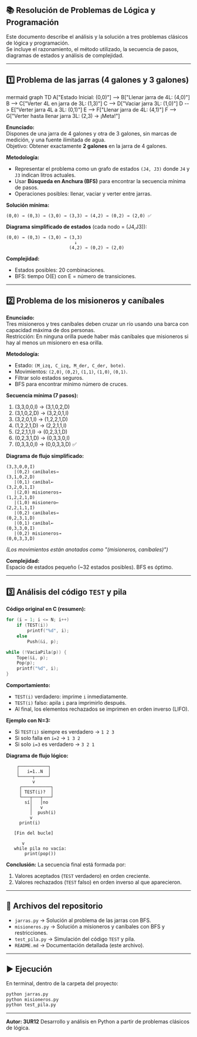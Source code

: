 ## 📚 Resolución de Problemas de Lógica y Programación

Este documento describe el análisis y la solución a tres problemas clásicos de lógica y programación.  
Se incluye el razonamiento, el método utilizado, la secuencia de pasos, diagramas de estados y análisis de complejidad.

---

## 1️⃣ Problema de las jarras (4 galones y 3 galones)

mermaid
graph TD
    A["Estado Inicial: (0,0)"] --> B["Llenar jarra de 4L: (4,0)"]
    B --> C["Verter 4L en jarra de 3L: (1,3)"]
    C --> D["Vaciar jarra 3L: (1,0)"]
    D --> E["Verter jarra 4L a 3L: (0,1)"]
    E --> F["Llenar jarra de 4L: (4,1)"]
    F --> G["Verter hasta llenar jarra 3L: (2,3) → ¡Meta!"]


**Enunciado:**  
Dispones de una jarra de 4 galones y otra de 3 galones, sin marcas de medición, y una fuente ilimitada de agua.  
Objetivo: Obtener exactamente **2 galones** en la jarra de 4 galones.

**Metodología:**  
- Representar el problema como un grafo de estados `(J4, J3)` donde `J4` y `J3` indican litros actuales.
- Usar **Búsqueda en Anchura (BFS)** para encontrar la secuencia mínima de pasos.
- Operaciones posibles: llenar, vaciar y verter entre jarras.

**Solución mínima:**
```
(0,0) → (0,3) → (3,0) → (3,3) → (4,2) → (0,2) → (2,0) ✅
```

**Diagrama simplificado de estados** (cada nodo = (J4,J3)):

```
(0,0) → (0,3) → (3,0) → (3,3) 
                          ↓
                        (4,2) → (0,2) → (2,0)
```

**Complejidad:**  
- Estados posibles: 20 combinaciones.
- BFS: tiempo O(E) con E = número de transiciones.

---

## 2️⃣ Problema de los misioneros y caníbales

**Enunciado:**  
Tres misioneros y tres caníbales deben cruzar un río usando una barca con capacidad máxima de dos personas.  
Restricción: En ninguna orilla puede haber más caníbales que misioneros si hay al menos un misionero en esa orilla.

**Metodología:**  
- Estado: `(M_izq, C_izq, M_der, C_der, bote)`.
- Movimientos: `(2,0)`, `(0,2)`, `(1,1)`, `(1,0)`, `(0,1)`.
- Filtrar solo estados seguros.
- BFS para encontrar mínimo número de cruces.

**Secuencia mínima (7 pasos):**
1. (3,3,0,0,I) → (3,1,0,2,D)
2. (3,1,0,2,D) → (3,2,0,1,I)
3. (3,2,0,1,I) → (1,2,2,1,D)
4. (1,2,2,1,D) → (2,2,1,1,I)
5. (2,2,1,1,I) → (0,2,3,1,D)
6. (0,2,3,1,D) → (0,3,3,0,I)
7. (0,3,3,0,I) → (0,0,3,3,D) ✅

**Diagrama de flujo simplificado:**
```
(3,3,0,0,I)
   |(0,2) caníbales→
(3,1,0,2,D)
   |(0,1) caníbal←
(3,2,0,1,I)
   |(2,0) misioneros→
(1,2,2,1,D)
   |(1,0) misionero←
(2,2,1,1,I)
   |(0,2) caníbales→
(0,2,3,1,D)
   |(0,1) caníbal←
(0,3,3,0,I)
   |(0,2) misioneros→
(0,0,3,3,D)
```
*(Los movimientos están anotados como "(misioneros, caníbales)")*

**Complejidad:**  
Espacio de estados pequeño (~32 estados posibles). BFS es óptimo.

---

## 3️⃣ Análisis del código `TEST` y pila

**Código original en C (resumen):**
```c
for (i = 1; i <= N; i++)
    if (TEST(i))
        printf("%d", i);
    else
        Push(&i, p);

while (!VaciaPila(p)) {
    Tope(&i, p);
    Pop(p);
    printf("%d", i);
}
```

**Comportamiento:**
- `TEST(i)` verdadero: imprime `i` inmediatamente.
- `TEST(i)` falso: apila `i` para imprimirlo después.
- Al final, los elementos rechazados se imprimen en orden inverso (LIFO).

**Ejemplo con N=3:**
- Si `TEST(i)` siempre es verdadero → `1 2 3`  
- Si solo falla en `i=2` → `1 3 2`  
- Si solo `i=3` es verdadero → `3 2 1`

**Diagrama de flujo lógico:**
```
    ┌───────────┐
    │   i=1..N  │
    └─────┬─────┘
          v
     ┌───────────┐
     │ TEST(i)?  │
     └───┬───┬───┘
       sí│   │no
         │   v
         │  push(i)
         v
     print(i)

   [Fin del bucle]

      v
   while pila no vacía:
       print(pop())
```

**Conclusión:** La secuencia final está formada por:
1. Valores aceptados (`TEST` verdadero) en orden creciente.
2. Valores rechazados (`TEST` falso) en orden inverso al que aparecieron.

---

## 📂 Archivos del repositorio

- `jarras.py` → Solución al problema de las jarras con BFS.
- `misioneros.py` → Solución a misioneros y caníbales con BFS y restricciones.
- `test_pila.py` → Simulación del código `TEST` y pila.
- `README.md` → Documentación detallada (este archivo).

---

## ▶️ Ejecución

En terminal, dentro de la carpeta del proyecto:
```bash
python jarras.py
python misioneros.py
python test_pila.py
```

---

**Autor: 3UR12** Desarrollo y análisis en Python a partir de problemas clásicos de lógica.






